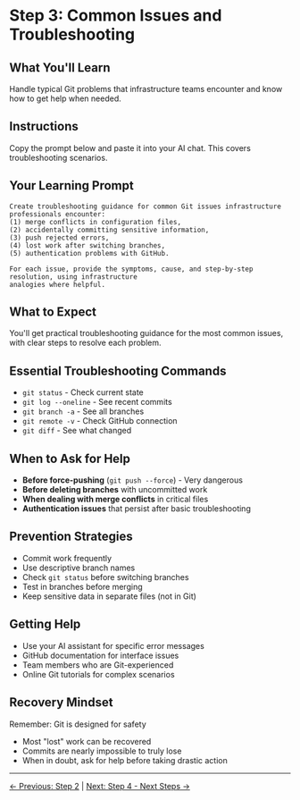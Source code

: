 # Step 3: Common Issues and Troubleshooting

## What You'll Learn
Handle typical Git problems that infrastructure teams encounter and know how to get help when needed.

## Instructions
Copy the prompt below and paste it into your AI chat. This covers troubleshooting scenarios.

## Your Learning Prompt

```
Create troubleshooting guidance for common Git issues infrastructure professionals encounter: 
(1) merge conflicts in configuration files, 
(2) accidentally committing sensitive information, 
(3) push rejected errors, 
(4) lost work after switching branches, 
(5) authentication problems with GitHub. 

For each issue, provide the symptoms, cause, and step-by-step resolution, using infrastructure 
analogies where helpful.
```

## What to Expect
You'll get practical troubleshooting guidance for the most common issues, with clear steps to resolve each problem.

## Essential Troubleshooting Commands
- `git status` - Check current state
- `git log --oneline` - See recent commits
- `git branch -a` - See all branches
- `git remote -v` - Check GitHub connection
- `git diff` - See what changed

## When to Ask for Help
- **Before force-pushing** (`git push --force`) - Very dangerous
- **Before deleting branches** with uncommitted work
- **When dealing with merge conflicts** in critical files
- **Authentication issues** that persist after basic troubleshooting

## Prevention Strategies
- Commit work frequently
- Use descriptive branch names
- Check `git status` before switching branches
- Test in branches before merging
- Keep sensitive data in separate files (not in Git)

## Getting Help
- Use your AI assistant for specific error messages
- GitHub documentation for interface issues
- Team members who are Git-experienced
- Online Git tutorials for complex scenarios

## Recovery Mindset
Remember: Git is designed for safety
- Most "lost" work can be recovered
- Commits are nearly impossible to truly lose
- When in doubt, ask for help before taking drastic action

---
[← Previous: Step 2](./step-2-infrastructure-integration.md) | [Next: Step 4 - Next Steps →](./step-4-next-steps.md)